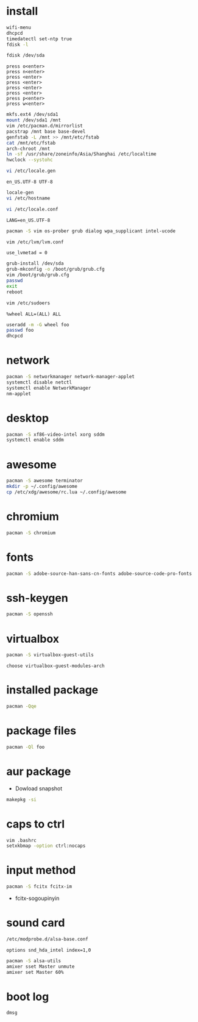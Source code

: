 # install
```sh
wifi-menu
dhcpcd
timedatectl set-ntp true
fdisk -l
```
```sh
fdisk /dev/sda
```
```
press o<enter>
press n<enter>
press <enter>
press <enter>
press <enter>
press <enter>
press p<enter>
press w<enter>
```
```sh
mkfs.ext4 /dev/sda1
mount /dev/sda1 /mnt
vim /etc/pacman.d/mirrorlist
pacstrap /mnt base base-devel
genfstab -L /mnt >> /mnt/etc/fstab
cat /mnt/etc/fstab
arch-chroot /mnt
ln -sf /usr/share/zoneinfo/Asia/Shanghai /etc/localtime
hwclock --systohc
```
```sh
vi /etc/locale.gen
```
```
en_US.UTF-8 UTF-8
```
```sh
locale-gen
vi /etc/hostname
```
```sh
vi /etc/locale.conf
```
```
LANG=en_US.UTF-8
```
```sh
pacman -S vim os-prober grub dialog wpa_supplicant intel-ucode
```
```sh
vim /etc/lvm/lvm.conf
```
```
use_lvmetad = 0
```
```sh
grub-install /dev/sda
grub-mkconfig -o /boot/grub/grub.cfg
vim /boot/grub/grub.cfg
passwd
exit
reboot
```
```sh
vim /etc/sudoers
```
```
%wheel ALL=(ALL) ALL
```
```sh
useradd -m -G wheel foo
passwd foo
dhcpcd
```

# network
```sh
pacman -S networkmanager network-manager-applet
systemctl disable netctl
systemctl enable NetworkManager
nm-applet
```

# desktop
```sh
pacman -S xf86-video-intel xorg sddm
systemctl enable sddm
```

# awesome
```sh
pacman -S awesome terminator
mkdir -p ~/.config/awesome
cp /etc/xdg/awesome/rc.lua ~/.config/awesome
```

# chromium
```sh
pacman -S chromium
```

# fonts
```sh
pacman -S adobe-source-han-sans-cn-fonts adobe-source-code-pro-fonts
```

# ssh-keygen
```sh
pacman -S openssh
```

# virtualbox
```sh
pacman -S virtualbox-guest-utils
```
```
choose virtualbox-guest-modules-arch
```

# installed package
```sh
pacman -Qqe
```

# package files
```sh
pacman -Ql foo
```

# aur package
* Dowload snapshot
```sh
makepkg -si
```

# caps to ctrl
```sh
vim .bashrc
setxkbmap -option ctrl:nocaps
```

# input method
```sh
pacman -S fcitx fcitx-im
```
* fcitx-sogoupinyin

# sound card
```sh
/etc/modprobe.d/alsa-base.conf
```
```
options snd_hda_intel index=1,0
```
```sh
pacman -S alsa-utils
amixer sset Master unmute
amixer set Master 60%
```

# boot log
```sh
dmsg
```
